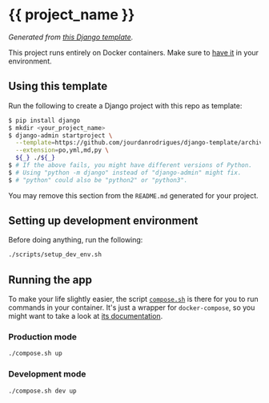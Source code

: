 # {{ project_name }}

_Generated from [this Django template][template-link]._

This project runs entirely on Docker containers. Make sure to [have it][docker-download] in your environment.

## Using this template

Run the following to create a Django project with this repo as template:

```bash
$ pip install django
$ mkdir <your_project_name>
$ django-admin startproject \
  --template=https://github.com/jourdanrodrigues/django-template/archive/master.zip \
  --extension=po,yml,md,py \
  ${_} ./${_}
$ # If the above fails, you might have different versions of Python.
$ # Using "python -m django" instead of "django-admin" might fix.
$ # "python" could also be "python2" or "python3".
```

You may remove this section from the `README.md` generated for your project.

## Setting up development environment

Before doing anything, run the following:

```bash
./scripts/setup_dev_env.sh
```

## Running the app

To make your life slightly easier, the script [`compose.sh`](compose.sh) is there for you to run commands in your
container. It's just a wrapper for `docker-compose`, so you might want to take a look at
[its documentation][docker-compose-docs].

### Production mode

```bash
./compose.sh up
```

### Development mode

```bash
./compose.sh dev up
```

[template-link]: https://github.com/jourdanrodrigues/django-template
[docker-download]: https://www.docker.com/community-edition#/download
[docker-compose-docs]: https://docs.docker.com/compose/reference/
